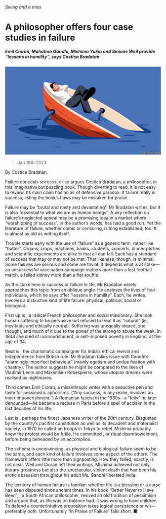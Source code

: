 ###### Swing and a miss

# A philosopher offers four case studies in failure 

##### Emil Cioran, Mahatma Gandhi, Mishima Yukio and Simone Weil provide “lessons in humility”, says Costica Bradatan 

![image](images/20230121_CUD002.jpg) 

> Jan 19th 2023 

 By Costica Bradatan. 

Failure conceals success, or so argues Costica Bradatan, a philosopher, in this imaginative but puzzling book. Though diverting to read, it is not easy to review. Its main claim has an air of defensive paradox: if failure really is success, listing the book’s flaws may be mistaken for praise. 

Failure may be “brutal and nasty and devastating”, Mr Bradatan writes, but it is also “essential to what we are as human beings”. A wry reflection on failure’s neglected appeal may be a promising idea in a market where “worshipping of success”, in the author’s words, has had a good run. Yet the literature of failure, whether comic or consoling, is long established, too. It is almost as old as writing itself. 

Trouble starts early with the use of “failure” as a generic term, rather like “butter”. Organs, crops, machines, banks, students, concerts, dinner parties and scientific experiments are alike in that all can fail. Each has a standard of success that may or may not be met. That likeness, though, is minimal. Some failures are serious and some are trivial. It depends what is at stake—an unsuccessful vaccination campaign matters more than a lost football match, a failed kidney more than a flat soufflé. 

As the stake here is success or failure in life, Mr Bradatan wisely approaches this topic from an oblique angle. He analyses the lives of four individuals, which he says offer “lessons in humility”. Each, he writes, involves a distinctive kind of life failure: physical, political, social or biological. 

First up is , a radical French philosopher and social missionary. She took human suffering to be pervasive but refused to treat it as “natural” (ie, inevitable and ethically neutral). Suffering was unequally shared, she thought, and much of it due to the power of the strong to abuse the weak. In 1943 she died of malnourishment, in self-imposed poverty in England, at the age of 34. 

Next is , the charismatic campaigner for India’s ethical revival and independence from British rule. Mr Bradatan takes issue with Gandhi’s “alarmingly imperfect behaviour” (mainly egotism and undue fixation with chastity). The author suggests he might be compared to the likes of Vladimir Lenin and Maximilien Robespierre, whose utopian dreams were realised as nightmares. 

Third comes Emil Cioran, a misanthropic writer with a seductive pen and taste for pessimistic aphorisms. (“Any success, in any realm, involves an inner impoverishment.”) A Romanian fascist in the 1930s—a “folly” he later denounced—he became a recluse in Paris before a spell of acclaim in the last decades of his life.

Last is , perhaps the finest Japanese writer of the 20th century. Disgusted by the country’s pacifist constitution as well as its decadent and materialist society, in 1970 he called on troops in Tokyo to rebel. Mishima probably knew the protest would be futile. He committed , or ritual disembowelment, before being beheaded by an accomplice.

The schema is unconvincing, as physical and biological failure seem to be the same, and each kind of failure involves some aspect of the others. The framework offers little more than signposting. How they failed, exactly, is not clear. Weil and Cioran left their writings. Mishima achieved not only literary greatness but also the spectacular, violent death that had been his erotic obsession throughout his adult life. Gandhi liberated India. 

The territory of human failure is familiar: whether life is a blessing or a curse has been disputed since ancient times. In his book “Better Never to Have Been”, , a South African philosopher, revived an old tradition of pessimism and argued that, as life was on balance bad, it was wrong to have children. To defend a counterintuitive proposition takes logical persistence or wit—preferably both. Unfortunately “In Praise of Failure” falls short. ■


